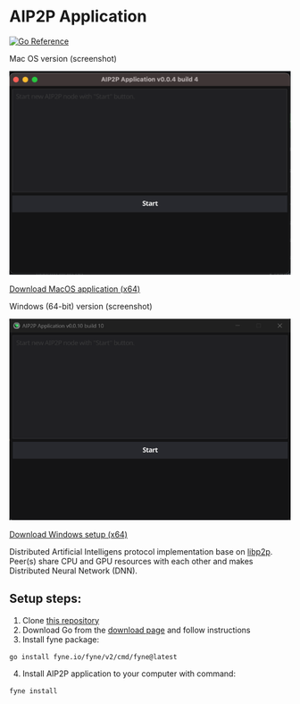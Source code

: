 # AIP2P Application

[![Go Reference](https://pkg.go.dev/badge/webimizer.dev/aip2p.svg)](https://pkg.go.dev/webimizer.dev/aip2p)

Mac OS version (screenshot)

![Aip2p MacOS](J68poh.png "Aip2p MacOS")

[Download MacOS application (x64)](https://aip2p.app/downloads/aip2p.dmg)

Windows (64-bit)  version (screenshot)

![Aip2pWin64](Win64.png "Aip2p Win64")

[Download Windows setup (x64)](https://aip2p.app/downloads/Aip2pSetup.msi)

Distributed Artificial Intelligens protocol implementation base on [libp2p](https://libp2p.io). Peer(s) share CPU and GPU resources with each other and makes Distributed Neural Network (DNN).

## Setup steps:
1. Clone [this repository](https://webimizer.dev/aip2p)
2. Download Go from the [download page](https://go.dev/dl/) and follow instructions
3. Install fyne package:
```sh
go install fyne.io/fyne/v2/cmd/fyne@latest
```
4. Install AIP2P application to your computer with command:
```sh
fyne install
```